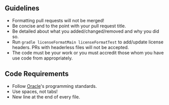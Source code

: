## Guidelines
* Formatting pull requests will not be merged!
* Be concise and to the point with your pull request title.
* Be detailed about what you added/changed/removed and why you did so.
* Run `gradle licenseFormatMain licenseFormatTest` to add/update license headers. PRs with headerless files will not be accepted.
* The code must be your work or you must accredit those whom you have use code from appropriately.

## Code Requirements
* Follow [Oracle](http://www.oracle.com/technetwork/java/javase/documentation/codeconvtoc-136057.html)'s programming standards.
* Use spaces, not tabs!
* New line at the end of every file.
